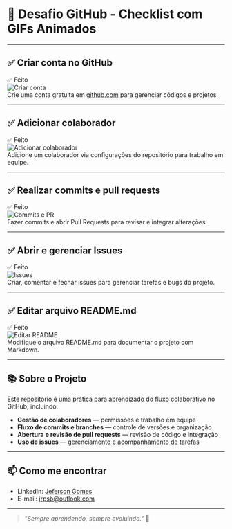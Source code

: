 # 🚀 Desafio GitHub - Checklist com GIFs Animados

---

## ✅ Criar conta no GitHub  
✅ Feito  
![Criar conta](https://github.githubassets.com/images/modules/site/home/globe-night.gif)  
Crie uma conta gratuita em [github.com](https://github.com) para gerenciar códigos e projetos.

---

## ✅ Adicionar colaborador  
✅ Feito  
![Adicionar colaborador](https://user-images.githubusercontent.com/5558238/138838902-466bf6ff-9ec3-466f-9871-bf1537b9c4c6.gif)  
Adicione um colaborador via configurações do repositório para trabalho em equipe.

---

## ✅ Realizar commits e pull requests  
✅ Feito  
![Commits e PR](https://user-images.githubusercontent.com/5558238/138838917-749c0ab4-c2d4-4e09-b7d5-9a1bead9dfed.gif)  
Fazer commits e abrir Pull Requests para revisar e integrar alterações.

---

## ✅ Abrir e gerenciar Issues  
✅ Feito  
![Issues](https://user-images.githubusercontent.com/5558238/138838919-7f4c1991-2b25-4f99-8de1-6ce8ecf39316.gif)  
Criar, comentar e fechar issues para gerenciar tarefas e bugs do projeto.

---

## ✅ Editar arquivo README.md  
✅ Feito  
![Editar README](https://user-images.githubusercontent.com/5558238/138838921-e0f0ebaf-799c-47b1-8463-5124b7f26e9e.gif)  
Modifique o arquivo README.md para documentar o projeto com Markdown.

---

## 📚 Sobre o Projeto

Este repositório é uma prática para aprendizado do fluxo colaborativo no GitHub, incluindo:

- **Gestão de colaboradores** — permissões e trabalho em equipe  
- **Fluxo de commits e branches** — controle de versões e organização  
- **Abertura e revisão de pull requests** — revisão de código e integração  
- **Uso de issues** — gerenciamento e acompanhamento de tarefas  

---

## 📫 Como me encontrar

- LinkedIn: [Jeferson Gomes](https://www.linkedin.com/in/jeferson-gomes/)  
- E-mail: [jrpsb@outlook.com](mailto:jrpsb@outlook.com)  

---

> _"Sempre aprendendo, sempre evoluindo."_ 🚀
